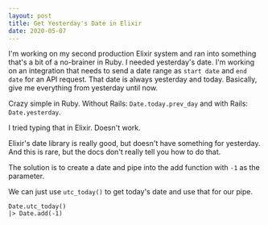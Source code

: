 ```yaml
---
layout: post
title: Get Yesterday's Date in Elixir
date: 2020-05-07
---
```

I'm working on my second production Elixir system and ran  into something that's  a bit of a no-brainer in Ruby. I needed yesterday's date. I'm working on  an integration that needs to send a date range as `start date` and `end date` for an API request. That date is always yesterday and today. Basically, give  me everything from yesterday until now.

Crazy simple in Ruby. Without Rails: `Date.today.prev_day` and with Rails: `Date.yesterday`.

I tried typing that in Elixir. Doesn't work.

Elixir's date library  is really good, but doesn't have something for yesterday. And this is rare,  but the  docs don't really tell you how to do that.

The solution is to create a date and pipe into  the add function with `-1`  as the parameter.

We can just use `utc_today()` to get today's date and use that for our  pipe.

```
Date.utc_today()
|> Date.add(-1)
```
